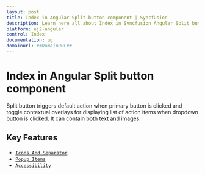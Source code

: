 ```yaml
---
layout: post
title: Index in Angular Split button component | Syncfusion
description: Learn here all about Index in Syncfusion Angular Split button component of Syncfusion Essential JS 2 and more.
platform: ej2-angular
control: Index 
documentation: ug
domainurl: ##DomainURL##
---
```


# Index in Angular Split button component

Split button triggers default action when primary button is clicked and toggle contextual overlays
for displaying list of action items when dropdown button is clicked. It can contain both text and images.

## Key Features

* [`Icons And Separator`](./icons-and-separator#icons-and-separator)
* [`Popup Items`](./popup-items#popup-items)
* [`Accessibility`](./accessibility#accessibility)
